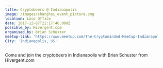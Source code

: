 ```yaml
---
title: Cryptobeers @ Indianapolis
image: /images/shanghai_event_picture.png
location: Loco Office
date: 2017-12-07T22:17:46.000Z
possible_by: Hivergent.com
organised_by: Brian Schuster
meetup-link: 'https://www.meetup.com/The-Cryptominded-Meetup-Indianapolis-Edition/'
City: 'Indianapolis, US'
---
```

Come and join the cryptobeers in Indianapolis with Brian Schuster from Hivergent.com

